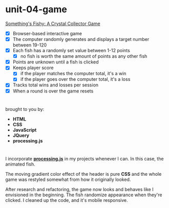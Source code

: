 # unit-04-game

[Something's Fishy: A Crystal Collector Game](https://rkaseman.github.io/unit-04-game-crystal-collector/)

- [x] Browser-based interactive game
- [x] The computer randomly generates and displays a target number between 19-120
- [x] Each fish has a randomly set value between 1-12 points
  - [x] no fish is worth the same amount of points as any other fish
- [x] Points are unknown until a fish is clicked
- [x] Keeps player score
  - [x] if the player matches the computer total, it's a win
  - [x] if the player goes over the computer total, it's a loss
- [x] Tracks total wins and losses per session
- [x] When a round is over the game resets
#
brought to you by:
- **HTML**
- **CSS**
- **JavaScript**
- **JQuery**
- **processing.js**
#
I incorporate **[processing.js](http://processingjs.org/)** in my projects whenever I can. In this case, the animated fish.

The moving gradient color effect of the header is pure **CSS** and the whole game was restyled somewhat from how it originally looked.

After research and refactoring, the game now looks and behaves like I envisioned in the beginning. The fish randomize appearance when they're clicked. I cleaned up the code, and it's mobile responsive.
